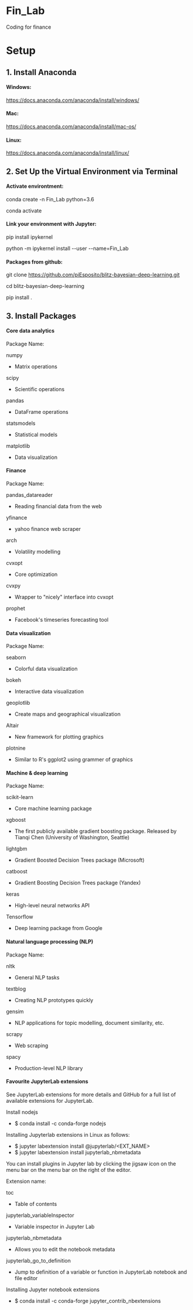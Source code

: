 # Fin_Lab
Coding for finance

# Setup

## 1. Install Anaconda
#### Windows:
https://docs.anaconda.com/anaconda/install/windows/


#### Mac:
https://docs.anaconda.com/anaconda/install/mac-os/


#### Linux:
https://docs.anaconda.com/anaconda/install/linux/


## 2. Set Up the Virtual Environment via Terminal 

#### Activate environtment:
conda create -n Fin_Lab python=3.6


conda activate

#### Link your environment with Jupyter: 
pip install ipykernel


python -m ipykernel install --user --name=Fin_Lab

#### Packages from github:

git clone https://github.com/piEsposito/blitz-bayesian-deep-learning.git


cd blitz-bayesian-deep-learning


pip install .


## 3. Install Packages

#### Core data analytics

Package Name:

numpy 
- Matrix operations

scipy
- Scientific operations

pandas
- DataFrame operations

statsmodels
- Statistical models

matplotlib
- Data visualization

#### Finance

Package Name:

pandas_datareader
- Reading financial data from the web

yfinance
- yahoo finance web scraper 

arch
- Volatility modelling

cvxopt
- Core optimization

cvxpy
- Wrapper to "nicely" interface into cvxopt

prophet
- Facebook's timeseries forecasting tool

#### Data visualization

Package Name:

seaborn
- Colorful data visualization

bokeh
- Interactive data visualization

geoplotlib
- Create maps and geographical visualization

Altair
- New framework for plotting graphics

plotnine
- Similar to R's ggplot2 using grammer of graphics

#### Machine & deep learning

Package Name:

scikit-learn
- Core machine learning package

xgboost
- The first publicly available gradient boosting package. Released by Tianqi Chen (University of Washington, Seattle)

lightgbm
- Gradient Boosted Decision Trees package (Microsoft)

catboost
- Gradient Boosting Decision Trees package (Yandex)

keras
- High-level neural networks API

Tensorflow
- Deep learning package from Google

#### Natural language processing (NLP)

Package Name:

nltk
- General NLP tasks

textblog
- Creating NLP prototypes quickly

gensim
- NLP applications for topic modelling, document similarity, etc.

scrapy
- Web scraping

spacy
- Production-level NLP library

#### Favourite JupyterLab extensions

See JupyterLab extensions for more details and GitHub for a full list of available extensions for JupyterLab.

Install nodejs

- $ conda install -c conda-forge nodejs

Installing Jupyterlab extensions in Linux as follows:

- $ jupyter labextension install @jupyterlab/<EXT_NAME>
- $ jupyter labextension install jupyterlab_nbmetadata

You can install plugins in Jupyter lab by clicking the jigsaw icon on the menu bar on the menu bar on the right of the editor.


Extension name:

toc
- Table of contents

jupyterlab_variableInspector
- Variable inspector in Jupyter Lab

jupyterlab_nbmetadata
- Allows you to edit the notebook metadata

jupyterlab_go_to_definition
- Jump to definition of a variable or function in JupyterLab notebook and file editor

Installing Jupyter notebook extensions
- $ conda install -c conda-forge jupyter_contrib_nbextensions